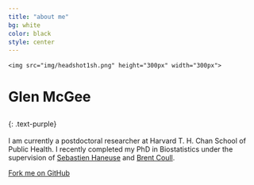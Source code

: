 ```yaml
---
title: "about me"
bg: white
color: black
style: center
---
```



<!--<span class="fa-stack subtlecircle" style="font-size:100px; background:rgba(255,166,0,0.1)">-->
  <!--<i class="fa fa-circle fa-stack-2x text-white"></i>-->
    <img src="img/headshot1sh.png" height="300px" width="300px">
<!--</span>-->
 
# Glen McGee
{: .text-purple}
<span class="fa-stack subtlecircle" style="font-size:25px; background:white">
  <i class="fa fa-circle fa-stack-2x text-white"></i>
  <a href="mailto:glen_mcgee@hsph.harvard.edu"><i class="fa fa-envelope fa-stack-1x text-black"></i></a>
</span>
<span class="fa-stack subtlecircle" style="font-size:25px; background:white">
  <i class="fa fa-circle fa-stack-2x text-white"></i>
  <a href="https://github.com/glenmcgee"><i class="fa fa-github fa-stack-1x text-black"></i></a>
</span>
<span class="fa-stack subtlecircle" style="font-size:25px; background:white">
  <i class="fa fa-circle fa-stack-2x text-white"></i>
  <a href="https://scholar.google.com/citations?user=Fe524GEAAAAJ&hl=en&oi=ao"><i class="fa fa-graduation-cap fa-stack-1x text-black"></i></a>
</span>


I am currently a postdoctoral researcher at Harvard T. H. Chan School of Public Health. I recently completed my PhD in Biostatistics under the supervision of [Sebastien Haneuse](https://www.hsph.harvard.edu/sebastien-haneuse/) and [Brent Coull](https://www.hsph.harvard.edu/brent-coull/).

<span id="forkongithub">
  <a href="{{ site.source_link }}" class="bg-black">
    Fork me on GitHub
  </a>
</span>

